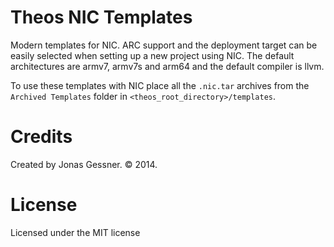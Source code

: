 Theos NIC Templates
===================

Modern templates for NIC. ARC support and the deployment target can be easily selected when setting up a new project using NIC. The default architectures are armv7, armv7s and arm64 and the default compiler is llvm.

To use these templates with NIC place all the `.nic.tar` archives from the `Archived Templates` folder in `<theos_root_directory>/templates`.


Credits
========

Created by Jonas Gessner. © 2014.



License
=======

Licensed under the MIT license
